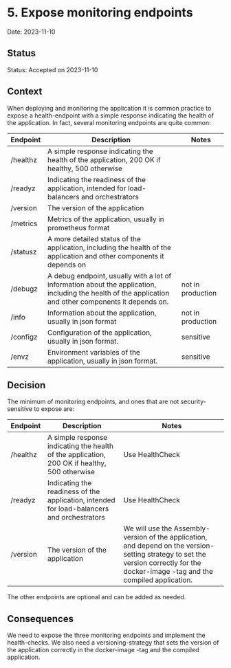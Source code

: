 # 5. Expose monitoring endpoints

Date: 2023-11-10

## Status

Status: Accepted on 2023-11-10


## Context

When deploying and monitoring the application it is common practice to expose a health-endpoint with a simple response indicating the health of the application. In fact, several monitoring endpoints are quite common:

| Endpoint | Description | Notes |
| --- | --- | --- |
| /healthz | A simple response indicating the health of the application, 200 OK if healthy, 500 otherwise | |
| /readyz | Indicating the readiness of the application, intended for load-balancers and orchestrators |  |
| /version | The version of the application |  |
| /metrics | Metrics of the application, usually in prometheus format | |
| /statusz | A more detailed status of the application, including the health of the application and other components it depends on | |
| /debugz | A debug endpoint, usually with a lot of information about the application, including the health of the application and other components it depends on. | not in production |
| /info | Information about the application, usually in json format | not in production|
| /configz | Configuration of the application, usually in json format. | sensitive |
| /envz | Environment variables of the application, usually in json format. | sensitive |

## Decision

The minimum of monitoring endpoints, and ones that are not security-sensitive to expose are:

| Endpoint | Description | Notes |
| --- | --- | --- |
| /healthz | A simple response indicating the health of the application, 200 OK if healthy, 500 otherwise | Use HealthCheck |
| /readyz | Indicating the readiness of the application, intended for load-balancers and orchestrators | Use HealthCheck |
| /version | The version of the application | We will use the Assembly-version of the application, and depend on the version-setting strategy to set the version correctly for the docker-image -tag and the compiled application. |

The other endpoints are optional and can be added as needed.

## Consequences

We need to expose the three monitoring endpoints and implement the health-checks. We also need a versioning-strategy that sets the version of the application correctly in the docker-image -tag and the compiled application.
